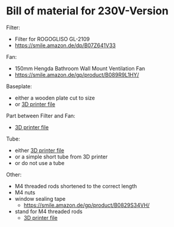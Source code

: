 # Bill of material for 230V-Version

Filter:
* Filter for ROGOGLISO GL-2109 
* https://smile.amazon.de/dp/B07Z641V33

Fan:
* 150mm Hengda Bathroom Wall Mount Ventilation Fan
* https://smile.amazon.de/gp/product/B089R9L1HY/

Baseplate:
* either a wooden plate cut to size
* or [3D printer file](/versions/230v-fan/3d-printer-parts/baseplate.stl)

Part between Filter and Fan:
* [3D printer file](/versions/230v-fan/3d-printer-parts/filter-fan.stl)

Tube:
* either [3D printer file](/versions/230v-fan/3d-printer-parts/tube_cone.stl)
* or a simple short tube from 3D printer
* or do not use a tube

Other:
* M4 threaded rods shortened to the correct length
* M4 nuts
* window sealing tape
  * https://smile.amazon.de/gp/product/B0829S34VH/
* stand for M4 threaded rods
  * [3D printer file](/versions/12v-fan/3d-printer-parts/stand.stl)

